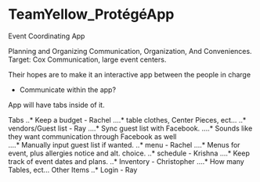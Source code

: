 # TeamYellow_ProtégéApp

Event Coordinating App

Planning and Organizing
Communication, Organization, And Conveniences.
Target: Cox Communication, large event centers.

Their hopes are to make it an interactive app between the people in charge
  * Communicate within the app?

App will have tabs inside of it.

Tabs
..* Keep a budget - Rachel
....* table clothes, Center Pieces, ect...
..* vendors/Guest list - Ray
....* Sync guest list with Facebook.
....* Sounds like they want communication through Facebook as well  
....* Manually input guest list if wanted.
..* menu - Rachel
....* Menus for event, plus allergies notice and alt. choice.
..* schedule - Krishna
....* Keep track of event dates and plans.
..* Inventory - Christopher
....* How many Tables, ect...
Other Items
..* Login - Ray
